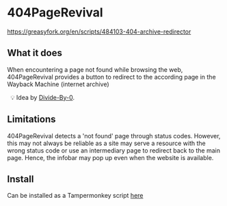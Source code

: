 # 404PageRevival
https://greasyfork.org/en/scripts/484103-404-archive-redirector

## What it does 
When encountering a page not found while browsing the web, 404PageRevival provides a button to redirect to the according page in the Wayback Machine (internet archive)

&nbsp;
💡 Idea by [Divide-By-0](https://github.com/Divide-By-0/app-ideas-people-would-use).

## Limitations
404PageRevival detects a 'not found' page through status codes. However, this may not always be reliable as a site may serve a resource with the wrong status code or use an intermediary page to redirect back to the main page. Hence, the infobar may pop up even when the website is available.

## Install
Can be installed as a Tampermonkey script [here](https://greasyfork.org/en/scripts/484103-404pagerevival)
